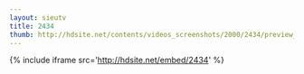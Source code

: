 ```yaml
---
layout: sieutv
title: 2434
thumb: http://hdsite.net/contents/videos_screenshots/2000/2434/preview_360p.mp4.jpg
---
```

{% include iframe src='http://hdsite.net/embed/2434' %}
 
